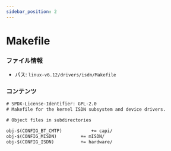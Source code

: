 ```yaml
---
sidebar_position: 2
---
```

# Makefile

### ファイル情報

- パス: `linux-v6.12/drivers/isdn/Makefile`

### コンテンツ

```txt
# SPDX-License-Identifier: GPL-2.0
# Makefile for the kernel ISDN subsystem and device drivers.

# Object files in subdirectories

obj-$(CONFIG_BT_CMTP)			+= capi/
obj-$(CONFIG_MISDN)			+= mISDN/
obj-$(CONFIG_ISDN)			+= hardware/

```
